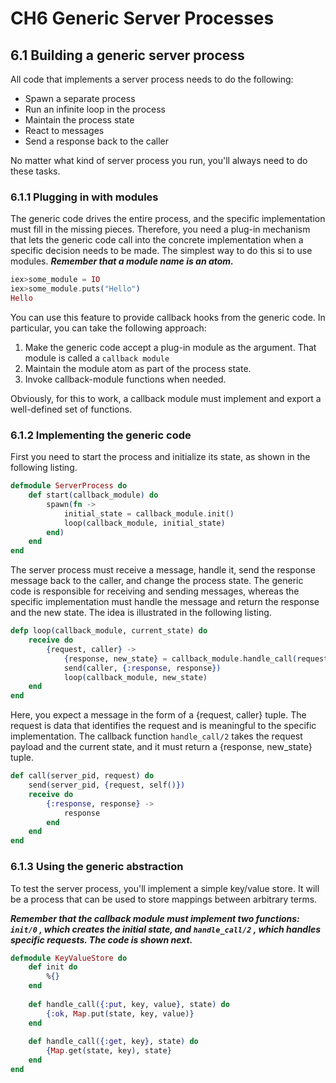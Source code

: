 # CH6 Generic Server Processes

## 6.1 Building a generic server process

All code that implements a server process needs to do the following:

- Spawn a separate process
- Run an infinite loop in the process
- Maintain the process state
- React to messages
- Send a response back to the caller

No matter what kind of server process you run, you'll always need to do these tasks.

### 6.1.1 Plugging in with modules

The generic code drives the entire process, and the specific implementation must fill in the missing pieces. Therefore, you need a plug-in mechanism that lets the generic code call into the concrete implementation when a specific decision needs to be made. The simplest way to do this si to use modules. ***Remember that a module name is an atom.***

```elixir
iex>some_module = IO
iex>some_module.puts("Hello")
Hello
```

You can use this feature to provide callback hooks from the generic code. In particular, you can take the following approach:

1. Make the generic code accept a plug-in module as the argument. That module is called a `callback module`
2. Maintain the module atom as part of the process state.
3. Invoke callback-module functions when needed.

Obviously, for this to work, a callback module must implement and export a well-defined set of functions.

### 6.1.2 Implementing the generic code

First you need to start the process and initialize its state, as shown in the following listing.

```elixir
defmodule ServerProcess do
	def start(callback_module) do
		spawn(fn ->
			initial_state = callback_module.init()
			loop(callback_module, initial_state)
		end)
	end
end
```

The server process must receive a message, handle it, send the response message back to the caller, and change the process state. The generic code is responsible for receiving and sending messages, whereas the specific implementation must handle the message and return the response and the new state. The idea is illustrated in the following listing.

```elixir
defp loop(callback_module, current_state) do
	receive do
		{request, caller} ->
			{response, new_state} = callback_module.handle_call(request, current_state)
			send(caller, {:response, response})
			loop(callback_module, new_state)
	end
end	
```

Here, you expect a message in the form of a {request, caller} tuple. The request is data that identifies the request and is meaningful to the specific implementation. The callback function `handle_call/2` takes the request payload and the current state, and it must return a {response, new_state} tuple.

```elixir
def call(server_pid, request) do
	send(server_pid, {request, self()})
	receive do
		{:response, response} ->
			response
		end
	end
end
```

### 6.1.3 Using the generic abstraction

To test the server process, you'll implement a simple key/value store. It will be a process that can be used to store mappings between arbitrary terms.

***Remember that the callback module must implement two functions: `init/0` , which creates the initial state, and `handle_call/2` , which handles specific requests. The code is shown next.*** 

```elixir
defmodule KeyValueStore do
	def init do
		%{}
	end
	
	def handle_call({:put, key, value}, state) do
		{:ok, Map.put(state, key, value)}
	end
	
	def handle_call({:get, key}, state) do
		{Map.get(state, key), state}
	end
end
```

